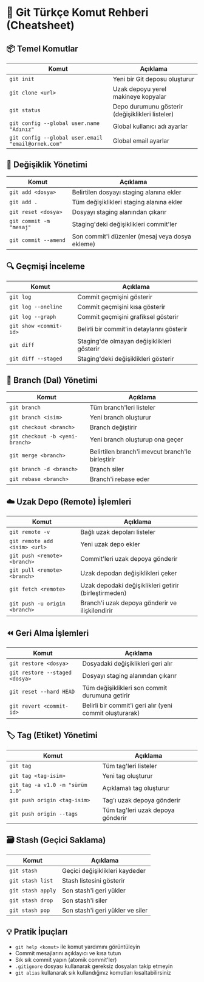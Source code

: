 # 🐙 Git Türkçe Komut Rehberi (Cheatsheet)

## 📦 Temel Komutlar
| Komut | Açıklama |
|-------|----------|
| `git init` | Yeni bir Git deposu oluşturur |
| `git clone <url>` | Uzak depoyu yerel makineye kopyalar |
| `git status` | Depo durumunu gösterir (değişiklikleri listeler) |
| `git config --global user.name "Adınız"` | Global kullanıcı adı ayarlar |
| `git config --global user.email "email@ornek.com"` | Global email ayarlar |

## 📝 Değişiklik Yönetimi
| Komut | Açıklama |
|-------|----------|
| `git add <dosya>` | Belirtilen dosyayı staging alanına ekler |
| `git add .` | Tüm değişiklikleri staging alanına ekler |
| `git reset <dosya>` | Dosyayı staging alanından çıkarır |
| `git commit -m "mesaj"` | Staging'deki değişiklikleri commit'ler |
| `git commit --amend` | Son commit'i düzenler (mesaj veya dosya ekleme) |

## 🔍 Geçmişi İnceleme
| Komut | Açıklama |
|-------|----------|
| `git log` | Commit geçmişini gösterir |
| `git log --oneline` | Commit geçmişini kısa gösterir |
| `git log --graph` | Commit geçmişini grafiksel gösterir |
| `git show <commit-id>` | Belirli bir commit'in detaylarını gösterir |
| `git diff` | Staging'de olmayan değişiklikleri gösterir |
| `git diff --staged` | Staging'deki değişiklikleri gösterir |

## 🌿 Branch (Dal) Yönetimi
| Komut | Açıklama |
|-------|----------|
| `git branch` | Tüm branch'leri listeler |
| `git branch <isim>` | Yeni branch oluşturur |
| `git checkout <branch>` | Branch değiştirir |
| `git checkout -b <yeni-branch>` | Yeni branch oluşturup ona geçer |
| `git merge <branch>` | Belirtilen branch'i mevcut branch'le birleştirir |
| `git branch -d <branch>` | Branch siler |
| `git rebase <branch>` | Branch'i rebase eder |

## ☁️ Uzak Depo (Remote) İşlemleri
| Komut | Açıklama |
|-------|----------|
| `git remote -v` | Bağlı uzak depoları listeler |
| `git remote add <isim> <url>` | Yeni uzak depo ekler |
| `git push <remote> <branch>` | Commit'leri uzak depoya gönderir |
| `git pull <remote> <branch>` | Uzak depodan değişiklikleri çeker |
| `git fetch <remote>` | Uzak depodaki değişiklikleri getirir (birleştirmeden) |
| `git push -u origin <branch>` | Branch'i uzak depoya gönderir ve ilişkilendirir |

## ⏪ Geri Alma İşlemleri
| Komut | Açıklama |
|-------|----------|
| `git restore <dosya>` | Dosyadaki değişiklikleri geri alır |
| `git restore --staged <dosya>` | Dosyayı staging alanından çıkarır |
| `git reset --hard HEAD` | Tüm değişiklikleri son commit durumuna getirir |
| `git revert <commit-id>` | Belirli bir commit'i geri alır (yeni commit oluşturarak) |

## 🏷️ Tag (Etiket) Yönetimi
| Komut | Açıklama |
|-------|----------|
| `git tag` | Tüm tag'leri listeler |
| `git tag <tag-isim>` | Yeni tag oluşturur |
| `git tag -a v1.0 -m "sürüm 1.0"` | Açıklamalı tag oluşturur |
| `git push origin <tag-isim>` | Tag'ı uzak depoya gönderir |
| `git push origin --tags` | Tüm tag'leri uzak depoya gönderir |

## 🗃️ Stash (Geçici Saklama)
| Komut | Açıklama |
|-------|----------|
| `git stash` | Geçici değişiklikleri kaydeder |
| `git stash list` | Stash listesini gösterir |
| `git stash apply` | Son stash'i geri yükler |
| `git stash drop` | Son stash'i siler |
| `git stash pop` | Son stash'i geri yükler ve siler |

## 💡 Pratik İpuçları
- `git help <komut>` ile komut yardımını görüntüleyin
- Commit mesajlarını açıklayıcı ve kısa tutun
- Sık sık commit yapın (atomik commit'ler)
- `.gitignore` dosyası kullanarak gereksiz dosyaları takip etmeyin
- `git alias` kullanarak sık kullandığınız komutları kısaltabilirsiniz